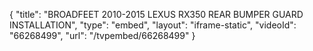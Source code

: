 {
    "title": "BROADFEET 2010-2015 LEXUS RX350 REAR BUMPER GUARD INSTALLATION",
    "type": "embed",
    "layout": "iframe-static",
    "videoId": "66268499",
    "url": "\/tvpembed\/66268499"
}